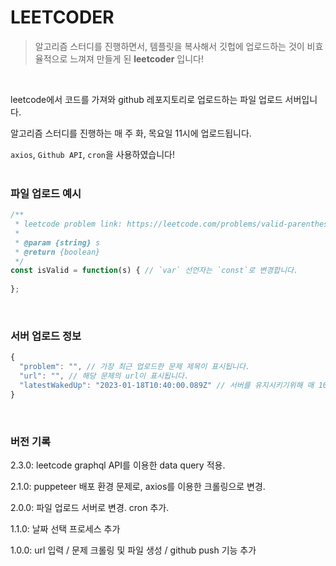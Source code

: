 # LEETCODER

> 알고리즘 스터디를 진행하면서, 템플릿을 복사해서 깃헙에 업로드하는 것이 비효율적으로 느껴져 만들게 된 **leetcoder** 입니다!
<br />

leetcode에서 코드를 가져와 github 레포지토리로 업로드하는 파일 업로드 서버입니다.

알고리즘 스터디를 진행하는 매 주 화, 목요일 11시에 업로드됩니다.

`axios`, `Github API`, `cron`을 사용하였습니다!
<br />
<br />

### 파일 업로드 예시
```javascript
/**
 * leetcode problem link: https://leetcode.com/problems/valid-parentheses/ 파일 상단에 leetcode 링크가 추가 됩니다.
 *
 * @param {string} s
 * @return {boolean}
 */
const isValid = function(s) { // `var` 선언자는 `const`로 변경합니다.
   
};
```
<br />

### 서버 업로드 정보
```javascript
{
  "problem": "", // 가장 최근 업로드한 문제 제목이 표시됩니다.
  "url": "", // 해당 문제의 url이 표시됩니다.
  "latestWakedUp": "2023-01-18T10:40:00.089Z" // 서버를 유지시키기위해 매 10분마다 서버를 깨웁니다.
}
```
<br />

### 버전 기록

2.3.0: leetcode graphql API를 이용한 data query 적용.

2.1.0: puppeteer 배포 환경 문제로, axios를 이용한 크롤링으로 변경.

2.0.0: 파일 업로드 서버로 변경. cron 추가.

1.1.0: 날짜 선택 프로세스 추가

1.0.0: url 입력 / 문제 크롤링 및 파일 생성 / github push 기능 추가
